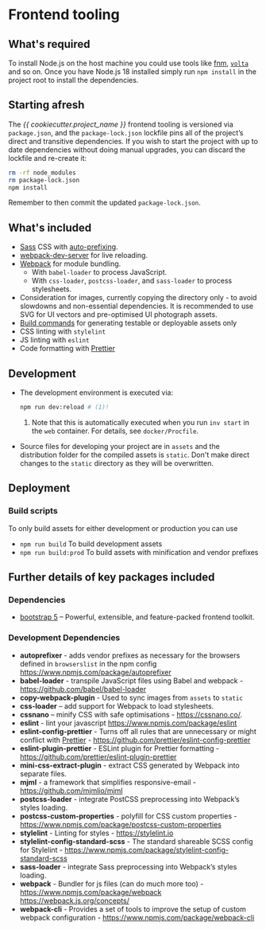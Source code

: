 # Frontend tooling

## What's required

To install Node.js on the host machine you could use tools like [fnm](https://github.com/Schniz/fnm), [`volta`](https://volta.sh/) and so on. Once you have Node.js 18 installed simply run `npm install` in the project root to install the dependencies.

## Starting afresh

The _{{ cookiecutter.project_name }}_ frontend tooling is versioned via `package.json`, and the `package-lock.json` lockfile pins all of the project’s direct and transitive dependencies. If you wish to start the project with up to date dependencies without doing manual upgrades, you can discard the lockfile and re-create it:

```sh
rm -rf node_modules
rm package-lock.json
npm install
```

Remember to then commit the updated `package-lock.json`.

## What's included

- [Sass](http://sass-lang.com/) CSS with [auto-prefixing](https://github.com/postcss/autoprefixer).
- [webpack-dev-server](https://github.com/webpack/webpack-dev-server) for live reloading.
- [Webpack](https://webpack.js.org/) for module bundling.
  - With `babel-loader` to process JavaScript.
  - With `css-loader`, `postcss-loader`, and `sass-loader` to process stylesheets.
- Consideration for images, currently copying the directory only - to avoid slowdowns and non-essential dependencies. It is recommended to use SVG for UI vectors and pre-optimised UI photograph assets.
- [Build commands](#build-scripts) for generating testable or deployable assets only
- CSS linting with `stylelint`
- JS linting with `eslint`
- Code formatting with [Prettier](https://prettier.io/)

## Development

- The development environment is executed via:

  ```bash
  npm run dev:reload # (1)!
  ```

  1. Note that this is automatically executed when you run `inv start` in the `web` container. For details, see `docker/Procfile`.

- Source files for developing your project are in `assets` and the distribution folder for the compiled assets is `static`. Don't make direct changes to the `static` directory as they will be overwritten.

## Deployment

### Build scripts

To only build assets for either development or production you can use

- `npm run build` To build development assets
- `npm run build:prod` To build assets with minification and vendor prefixes

## Further details of key packages included

### Dependencies

- [bootstrap 5](https://getbootstrap.com/docs/5.3/getting-started/introduction/) – Powerful, extensible, and feature-packed frontend toolkit.

### Development Dependencies

- **autoprefixer** - adds vendor prefixes as necessary for the browsers defined in `browserslist` in the npm config https://www.npmjs.com/package/autoprefixer
- **babel-loader** - transpile JavaScript files using Babel and webpack - https://github.com/babel/babel-loader
- **copy-webpack-plugin** - Used to sync images from `assets` to `static`
- **css-loader** – add support for Webpack to load stylesheets.
- **cssnano** – minify CSS with safe optimisations - https://cssnano.co/.
- **eslint** - lint your javascript https://www.npmjs.com/package/eslint
- **eslint-config-prettier** - Turns off all rules that are unnecessary or might conflict with [Prettier](https://github.com/prettier/prettier) - https://github.com/prettier/eslint-config-prettier
- **eslint-plugin-prettier** - ESLint plugin for Prettier formatting - https://github.com/prettier/eslint-plugin-prettier
- **mini-css-extract-plugin** - extract CSS generated by Webpack into separate files.
- **mjml** - a framework that simplifies responsive-email - https://github.com/mjmlio/mjml
- **postcss-loader** - integrate PostCSS preprocessing into Webpack’s styles loading.
- **postcss-custom-properties** - polyfill for CSS custom properties - https://www.npmjs.com/package/postcss-custom-properties
- **stylelint** - Linting for styles - https://stylelint.io
- **stylelint-config-standard-scss** - The standard shareable SCSS config for Stylelint - https://www.npmjs.com/package/stylelint-config-standard-scss
- **sass-loader** - integrate Sass preprocessing into Webpack’s styles loading.
- **webpack** - Bundler for js files (can do much more too) - https://www.npmjs.com/package/webpack https://webpack.js.org/concepts/
- **webpack-cli** - Provides a set of tools to improve the setup of custom webpack configuration - https://www.npmjs.com/package/webpack-cli
